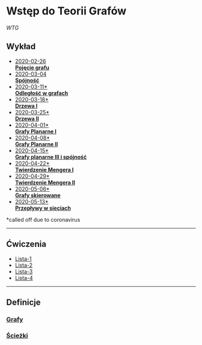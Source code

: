 # Wstęp do Teorii Grafów
*WTG*

## Wykład
- [2020-02-26\
    **Pojęcie grafu**](wyk/2020-02-26/2020-02-26.md)
- [2020-03-04\
    **Spójność**](wyk/2020-03-04/2020-03-04.md)
- [2020-03-11\*\
    **Odległość w grafach**](wyk/2020-03-11/2020-03-11.md)
- [2020-03-18\*\
    **Drzewa I**](wyk/2020-03-18/2020-03-18.md)
- [2020-03-25\*\
    **Drzewa II**](wyk/2020-03-25/2020-03-25.md)
- [2020-04-01\*\
    **Grafy Planarne I**](wyk/2020-04-01/2020-04-01.md)
- [2020-04-08\*\
    **Grafy Planarne II**](wyk/2020-04-08/2020-04-08.md)
- [2020-04-15\*\
    **Grafy planarne III i spójność**](wyk/2020-04-15/grafy-planarne-3-spójność.md)
- [2020-04-22\*\
    **Twierdzenie Mengera I**](wyk/2020-04-22/twierdzenie-mengera.md)
- [2020-04-29\*\
    **Twierdzenie Mengera II**](wyk/2020-04-29/twierdzenie-mengera-2.md)
- [2020-05-06\*\
    **Grafy skierowane**](wyk/2020-05-06/grafy-skierowane.md)
- [2020-05-13\*\
    **Przepływy w sieciach**](wyk/2020-05-13/przepływy-w-sieciach.md)

\*called off due to coronavirus

---
## Ćwiczenia
- [Lista-1](cw/lista-1/lista-1.md)
- [Lista-2](cw/lista-2/lista-2.md)
- [Lista-3](cw/lista-3/lista-3.md)
- [Lista-4](cw/lista-4/lista-4.md)

---
## Definicje

### [Grafy](definicje/grafy/grafy.md)

### [Ścieżki](definicje/ścieżki/ścieżki.md)
